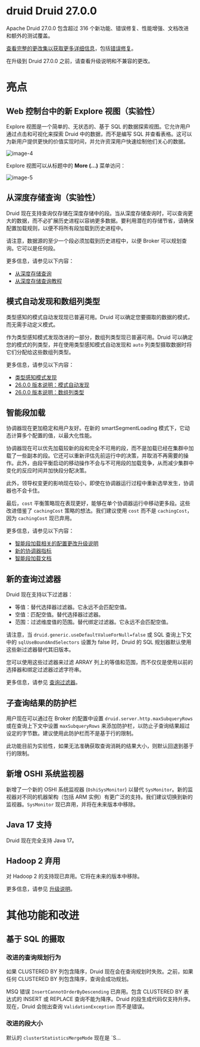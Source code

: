 # druid Druid 27.0.0

Apache Druid 27.0.0 包含超过 316 个新功能、错误修复、性能增强、文档改进和额外的测试覆盖。

[查看完整的更改集以获取更多详细信息](https://github.com/apache/druid/issues?q=is%3Aclosed+milestone%3A27.0+sort%3Aupdated-desc+)，包括[错误修复](https://github.com/apache/druid/issues?q=is%3Aclosed+milestone%3A27.0+sort%3Aupdated-desc+label%3ABug)。

在升级到 Druid 27.0.0 之前，请查看升级说明和不兼容的更改。

# 亮点

## Web 控制台中的新 Explore 视图（实验性）

Explore 视图是一个简单的、无状态的、基于 SQL 的数据探索视图。它允许用户通过点击和可视化来探索 Druid 中的数据，而不是编写 SQL 并查看表格。这可以为新用户提供更快的价值实现时间，并允许资深用户快速绘制他们关心的数据。

![image-4](https://private-user-images.githubusercontent.com/95239065/258625984-7ae3a826-ba61-4a54-81c2-88b9fb6d1f9f.png)

Explore 视图可以从标题中的 **More (...)** 菜单访问：

![image-5](https://private-user-images.githubusercontent.com/95239065/258626059-9b2b923d-0bc5-47d7-9d2e-18cb0d3f589e.png)

## 从深度存储查询（实验性）

Druid 现在支持查询仅存储在深度存储中的段。当从深度存储查询时，可以查询更大的数据，而不必扩展历史进程以容纳更多数据。要利用潜在的存储节省，请确保配置加载规则，以便不将所有段加载到历史进程中。

请注意，数据源的至少一个段必须加载到历史进程中，以便 Broker 可以规划查询。它可以是任何段。

更多信息，请参见以下内容：

- [从深度存储查询](https://druid.apache.org/docs/latest/querying/query-deep-storage.html)
- [从深度存储查询教程](https://druid.apache.org/docs/latest/tutorials/tutorial-query-deep-storage.html)

## 模式自动发现和数组列类型

类型感知的模式自动发现现已普遍可用。Druid 可以确定您要摄取的数据的模式，而无需手动定义模式。

作为类型感知模式发现改进的一部分，数组列类型现已普遍可用。Druid 可以确定您的模式的列类型，并在使用类型感知模式自动发现和 `auto` 列类型摄取数据时将它们分配给这些数组列类型。

更多信息，请参见以下内容：

- [类型感知模式发现](https://druid.apache.org/docs/latest/ingestion/schema-design.html#type-aware-schema-discovery)
- [26.0.0 版本说明：模式自动发现](https://github.com/apache/druid/releases#26.0.0-highlights-auto-type-column-schema-%28experimental%29-schema-auto-discovery-%28experimental%29)
- [26.0.0 版本说明：数组列类型](https://github.com/apache/druid/releases#26.0.0-highlights-auto-type-column-schema-%28experimental%29)

## 智能段加载

协调器现在更加稳定和用户友好。在新的 smartSegmentLoading 模式下，它动态计算多个配置的值，以最大化性能。

协调器现在可以优先加载较新的段和完全不可用的段，而不是加载已经在集群中加载了一些副本的段。它还可以重新评估先前运行中的决策，并取消不再需要的操作。此外，由段平衡启动的移动操作不会与不可用段的加载竞争，从而减少集群中变化的反应时间并加快段分配决策。

此外，领导权变更的影响现在较小，即使在协调器运行过程中重新选举发生，协调器也不会卡住。

最后，`cost` 平衡策略现在表现更好，能够在单个协调器运行中移动更多段。这些改进借鉴了 `cachingCost` 策略的想法。我们建议使用 `cost` 而不是 `cachingCost`，因为 `cachingCost` 现已弃用。

更多信息，请参见以下内容：

- [智能段加载相关的配置更改升级说明](#segment-loading-config-changes)
- [新的协调器指标](#new-coordinator-metrics)
- [智能段加载文档](https://druid.apache.org/docs/latest/configuration/index.html#smart-segment-loading)

## 新的查询过滤器

Druid 现在支持以下过滤器：

- 等值：替代选择器过滤器。它永远不会匹配空值。
- 空值：匹配空值。替代选择器过滤器。
- 范围：过滤维度值的范围。替代绑定过滤器。它永远不会匹配空值。

请注意，当 `druid.generic.useDefaultValueForNull=false` 或 SQL 查询上下文中的 `sqlUseBoundAndSelectors` 设置为 false 时，Druid 的 SQL 规划器默认使用这些新过滤器替代其旧版本。

您可以使用这些过滤器来过滤 ARRAY 列上的等值和范围，而不仅仅是使用以前的选择器和绑定过滤器过滤字符串。

更多信息，请参见 [查询过滤器](https://druid.apache.org/docs/latest/querying/filters.html)。

## 子查询结果的防护栏

用户现在可以通过在 Broker 的配置中设置 `druid.server.http.maxSubqueryRows` 或在查询上下文中设置 `maxSubqueryRows` 来添加防护栏，以防止子查询结果超过设定的字节数。建议使用此防护栏而不是基于行的限制。

此功能目前为实验性，如果无法准确获取查询消耗的结果大小，则默认回退到基于行的限制。

## 新增 OSHI 系统监视器

新增了一个新的 OSHI 系统监视器 (`OshiSysMonitor`) 以替代 `SysMonitor`。新的监视器对不同的机器架构（包括 ARM 实例）有更广泛的支持。我们建议切换到新的监视器。`SysMonitor` 现已弃用，并将在未来版本中移除。

## Java 17 支持

Druid 现在完全支持 Java 17。

## Hadoop 2 弃用

对 Hadoop 2 的支持现已弃用。它将在未来的版本中移除。

更多信息，请参见 [升级说明](#hadoop-2-deprecated-1)。

# 其他功能和改进

## 基于 SQL 的摄取

### 改进的查询规划行为

如果 CLUSTERED BY 列包含降序，Druid 现在会在查询规划时失败。之前，如果任何 CLUSTERED BY 列包含降序，查询会成功规划。

MSQ 错误 `InsertCannotOrderByDescending` 已弃用。包含 CLUSTERED BY 表达式的 INSERT 或 REPLACE 查询不能为降序。Druid 的段生成代码仅支持升序。现在，Druid 会抛出查询 `ValidationException` 而不是错误。

### 改进的段大小

默认的 `clusterStatisticsMergeMode` 现在是 `S...
```